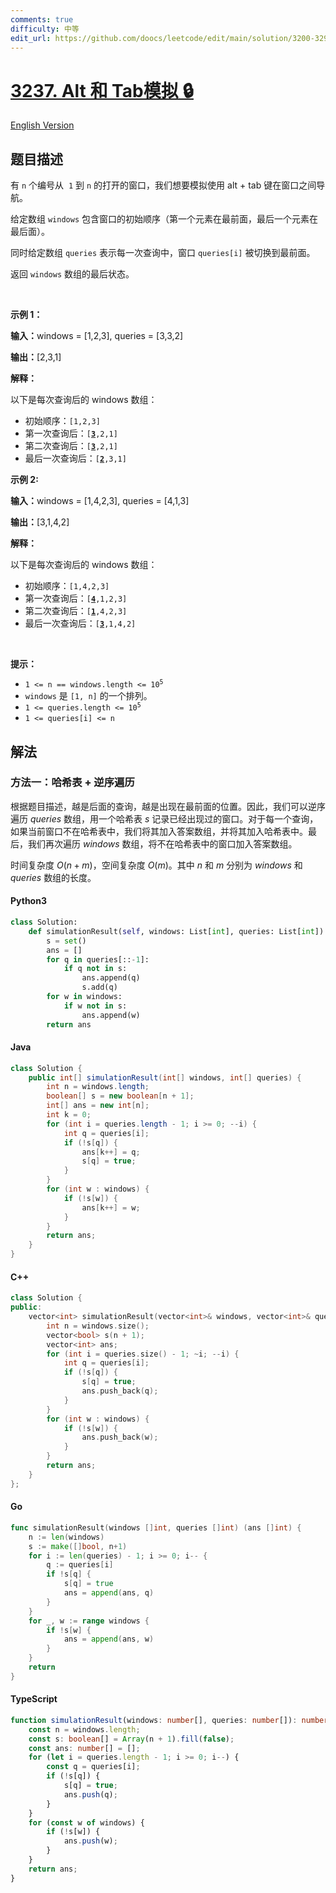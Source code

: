```yaml
---
comments: true
difficulty: 中等
edit_url: https://github.com/doocs/leetcode/edit/main/solution/3200-3299/3237.Alt%20and%20Tab%20Simulation/README.md
---
```


<!-- problem:start -->

# [3237. Alt 和 Tab模拟 🔒](https://leetcode.cn/problems/alt-and-tab-simulation)

[English Version](/solution/3200-3299/3237.Alt%20and%20Tab%20Simulation/README_EN.md)

## 题目描述

<!-- description:start -->

<p>有&nbsp;<code>n</code>&nbsp;个编号从&nbsp; <code>1</code> 到&nbsp;<code>n</code>&nbsp;的打开的窗口，我们想要模拟使用&nbsp;alt + tab 键在窗口之间导航。</p>

<p>给定数组&nbsp;<code>windows</code>&nbsp;包含窗口的初始顺序（第一个元素在最前面，最后一个元素在最后面）。</p>

<p>同时给定数组&nbsp;<code>queries</code>&nbsp;表示每一次查询中，窗口&nbsp;<code>queries[i]</code>&nbsp;被切换到最前面。</p>

<p>返回&nbsp;<code>windows</code>&nbsp;数组的最后状态。</p>

<p>&nbsp;</p>

<p><strong class="example">示例 1：</strong></p>

<div class="example-block">
<p><span class="example-io"><b>输入：</b>windows = [1,2,3], queries = [3,3,2]</span></p>

<p><strong>输出：</strong><span class="example-io">[2,3,1]</span></p>

<p><strong>解释：</strong></p>

<p>以下是每次查询后的 windows 数组：</p>

<ul>
	<li>初始顺序：<code>[1,2,3]</code></li>
	<li>第一次查询后：<code>[<u><strong>3</strong></u>,2,1]</code></li>
	<li>第二次查询后：<code>[<u><strong>3</strong></u>,2,1]</code></li>
	<li>最后一次查询后：<code>[<u><strong>2</strong></u>,3,1]</code></li>
</ul>
</div>

<p><strong class="example">示例 2:</strong></p>

<div class="example-block">
<p><span class="example-io"><b>输入：</b>windows = [1,4,2,3], queries = [4,1,3]</span></p>

<p><span class="example-io"><b>输出：</b>[3,1,4,2]</span></p>

<p><strong>解释：</strong></p>

<p>以下是每次查询后的 windows 数组：</p>

<ul>
	<li>初始顺序：<code>[1,4,2,3]</code></li>
	<li>第一次查询后：<code>[<u><strong>4</strong></u>,1,2,3]</code></li>
	<li>第二次查询后：<code>[<u><strong>1</strong></u>,4,2,3]</code></li>
	<li>最后一次查询后：<code>[<u><strong>3</strong></u>,1,4,2]</code></li>
</ul>
</div>

<p>&nbsp;</p>

<p><strong>提示：</strong></p>

<ul>
	<li><code>1 &lt;= n == windows.length &lt;= 10<sup>5</sup></code></li>
	<li><code>windows</code> 是&nbsp;<code>[1, n]</code>&nbsp;的一个排列。</li>
	<li><code>1 &lt;= queries.length &lt;= 10<sup>5</sup></code></li>
	<li><code>1 &lt;= queries[i] &lt;= n</code></li>
</ul>

<!-- description:end -->

## 解法

<!-- solution:start -->

### 方法一：哈希表 + 逆序遍历

根据题目描述，越是后面的查询，越是出现在最前面的位置。因此，我们可以逆序遍历 $\textit{queries}$ 数组，用一个哈希表 $\textit{s}$ 记录已经出现过的窗口。对于每一个查询，如果当前窗口不在哈希表中，我们将其加入答案数组，并将其加入哈希表中。最后，我们再次遍历 $\textit{windows}$ 数组，将不在哈希表中的窗口加入答案数组。

时间复杂度 $O(n + m)$，空间复杂度 $O(m)$。其中 $n$ 和 $m$ 分别为 $\textit{windows}$ 和 $\textit{queries}$ 数组的长度。

<!-- tabs:start -->

#### Python3

```python
class Solution:
    def simulationResult(self, windows: List[int], queries: List[int]) -> List[int]:
        s = set()
        ans = []
        for q in queries[::-1]:
            if q not in s:
                ans.append(q)
                s.add(q)
        for w in windows:
            if w not in s:
                ans.append(w)
        return ans
```

#### Java

```java
class Solution {
    public int[] simulationResult(int[] windows, int[] queries) {
        int n = windows.length;
        boolean[] s = new boolean[n + 1];
        int[] ans = new int[n];
        int k = 0;
        for (int i = queries.length - 1; i >= 0; --i) {
            int q = queries[i];
            if (!s[q]) {
                ans[k++] = q;
                s[q] = true;
            }
        }
        for (int w : windows) {
            if (!s[w]) {
                ans[k++] = w;
            }
        }
        return ans;
    }
}
```

#### C++

```cpp
class Solution {
public:
    vector<int> simulationResult(vector<int>& windows, vector<int>& queries) {
        int n = windows.size();
        vector<bool> s(n + 1);
        vector<int> ans;
        for (int i = queries.size() - 1; ~i; --i) {
            int q = queries[i];
            if (!s[q]) {
                s[q] = true;
                ans.push_back(q);
            }
        }
        for (int w : windows) {
            if (!s[w]) {
                ans.push_back(w);
            }
        }
        return ans;
    }
};
```

#### Go

```go
func simulationResult(windows []int, queries []int) (ans []int) {
	n := len(windows)
	s := make([]bool, n+1)
	for i := len(queries) - 1; i >= 0; i-- {
		q := queries[i]
		if !s[q] {
			s[q] = true
			ans = append(ans, q)
		}
	}
	for _, w := range windows {
		if !s[w] {
			ans = append(ans, w)
		}
	}
	return
}
```

#### TypeScript

```ts
function simulationResult(windows: number[], queries: number[]): number[] {
    const n = windows.length;
    const s: boolean[] = Array(n + 1).fill(false);
    const ans: number[] = [];
    for (let i = queries.length - 1; i >= 0; i--) {
        const q = queries[i];
        if (!s[q]) {
            s[q] = true;
            ans.push(q);
        }
    }
    for (const w of windows) {
        if (!s[w]) {
            ans.push(w);
        }
    }
    return ans;
}
```

<!-- tabs:end -->

<!-- solution:end -->

<!-- problem:end -->
